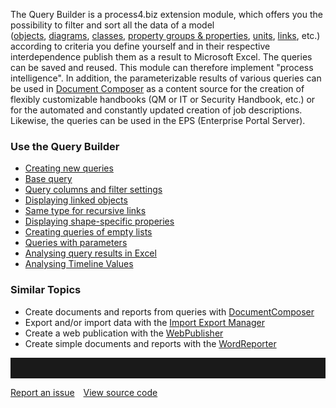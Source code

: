 The Query Builder is a process4.biz extension
module, which offers you the
possibility to filter and sort all the data of a model
([objects](object), [diagrams](diagram), [classes](class), [property
groups & properties](property-group-and-property), [units](unit), [links](links), etc.) according to criteria you define yourself and in their respective interdependence publish them as a result to Microsoft Excel. The queries can be saved and reused. This module can therefore implement "process intelligence". In addition, the parameterizable results of various
queries can be used in [Document Composer](documentcomposer) as a
content source for the creation of flexibly customizable handbooks (QM
or IT or Security Handbook, etc.) or for the automated and constantly
updated creation of job descriptions. Likewise, the queries can be used
in the EPS (Enterprise Portal Server).

### Use the Query Builder

- [Creating new queries](creating-new-queries)
- [Base query](base-query)
- [Query columns and filter settings](query-columns-and-filter-settings)
- [Displaying linked objects](displaying-linked-objects)
- [Same type for recursive links](same-type-for-recursive-links)
- [Displaying shape-specific properies](displaying-shape-specific-properties)
- [Creating queries of empty lists](creating-queries-of-empty-lists)
- [Queries with parameters](queries-with-parameters)
- [Analysing query results in Excel](analysing-query-results-in-excel)
- [Analysing Timeline Values](analysing-timeline-values)

### Similar Topics

-   Create documents and reports from queries
    with [DocumentComposer](documentcomposer)
-   Export and/or import data with the [Import Export
    Manager](importexportmanager)
-   Create a web publication with the [WebPublisher](webpublisher)
-   Create simple documents and reports with the
    [WordReporter](wordreporter)

<hr style="padding-top:2rem" />
<a href="https://github.com/process4/docs/issues" target="_blank" class="bgw btn btn-primary btn-lg shadow-sm">Report an issue</a>
<a href="https://github.com/process4/docs" target="_blank" class="bgw btn btn-primary btn-lg shadow-sm" style="margin-left:10px;">View source code</a>